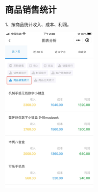 # 商品销售统计

1、按商品统计收入、成本、利润。

<img src="..\..\image\小程序\报表管理\05-商品销售统计01.jpg" alt="PNG" style="zoom:50%;" />


